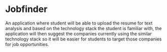 # Jobfinder
An application where student will be able to upload the resume for text analysis and based on the technology stack the student is familiar with, the application will then suggest the companies currently using the similar technology stack so it will be easier for students to target those companies for job opportunities.
